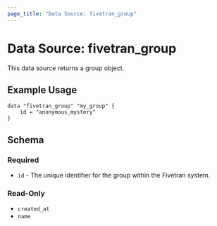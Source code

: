 ```yaml
---
page_title: "Data Source: fivetran_group"
---
```


# Data Source: fivetran_group

This data source returns a group object.

## Example Usage

```hcl
data "fivetran_group" "my_group" {
    id = "anonymous_mystery"
}
```

## Schema

### Required

- `id` - The unique identifier for the group within the Fivetran system.

### Read-Only

- `created_at`
- `name`
